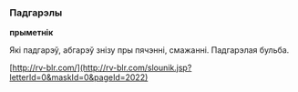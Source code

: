 ### Падгарэлы
**прыметнік**

Які падгарэў, абгарэў знізу пры пячэнні, смажанні. Падгарэлая бульба.

<a rel="author">[http://rv-blr.com/](http://rv-blr.com/slounik.jsp?letterId=0&maskId=0&pageId=2022)</a>
